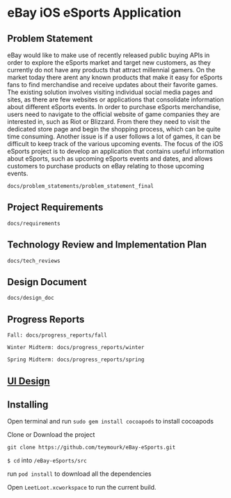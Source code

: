 # eBay iOS eSports Application

## Problem Statement 
eBay would like to make use of recently released public buying APIs in order to explore the eSports market and target new customers, as they currently do not have any products that attract millennial gamers. On the market today there arent any known products that make it easy for eSports fans to find merchandise and receive updates about their favorite games. The existing solution involves visiting individual social media pages and sites, as there are few websites or applications that consolidate information about different eSports events. In order to purchase eSports merchandise, users need to navigate to the official website of game companies they are interested in, such as Riot or Blizzard. From there they need to visit the dedicated store page and begin the shopping process, which can be quite time consuming. Another issue is if a user follows a lot of games, it can be difficult to keep track of the various upcoming events. The focus of the iOS eSports project is to develop an application that contains useful information about eSports, such as upcoming eSports events and dates, and allows customers to purchase products on eBay relating to those upcoming events.

```docs/problem_statements/problem_statement_final```

## Project Requirements

```docs/requirements```

## Technology Review and Implementation Plan

```docs/tech_reviews```

## Design Document

```docs/design_doc```

## Progress Reports

```Fall: docs/progress_reports/fall```

```Winter Midterm: docs/progress_reports/winter```

```Spring Midterm: docs/progress_reports/spring```

## [UI Design](https://sketch.cloud/s/AZnYR/)

## Installing 

Open terminal and run ```sudo gem install cocoapods``` to install cocoapods

Clone or Download the project

```git clone https://github.com/teymourk/eBay-eSports.git ```

```$ cd``` into  ```/eBay-eSports/src```

run  ```pod install```  to download all the dependencies

Open ```LeetLoot.xcworkspace``` to run the current build.
